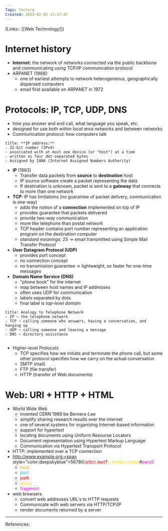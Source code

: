 ```yaml
---
Tags: lecture
Created: 2023-02-02 17:17:47
---
```

(Links:: [[Web Technology]])
# Internet history
- **Internet:** the network of networks connected via the public backbone and communicating using TCP/IP communication protocol
- ARPANET (1968):
	- one of earliest attempts to network heterogeneous, geographically dispersed computers
	- email first available on ARPANET in 1972
# Protocols: IP, TCP, UDP, DNS
- how you answer and end call, what language you speak, etc.
- designed for use both within *local area networks* and between networks
- Communication protocol: how computers talk
```ad-definition
title: **IP address:**
- 32-bit number (IPv4)
- associated with at most one device (or "host") at a time 
- written as four dot-separated bytes
- Assigned by IANA (Internet Assigned Numbers Authority)
```
- **IP** (1983)
	- Transfer data packets from **source** to **destination** host
	- IP source software create a packet representing the data
	- If destination is unknown, packet is sent to a **gateway** that connects to more than one network
- **TCP**: IP has limitations (no guarantee of packet delivery, communication is one-way)
	- adds the notion of a **connection** implemented on top of IP
	- provides guarantee that packets delivered
	- provide two-way communication
	- more like telephone than postal network
	- TCP header contains port number representing an application program on the destination computer
	- *standard meanings:* 25 -> email transmitted using Simple Mail Transfer Protocol
- **User Datagram Protocol (UDP)**
	- provides port concept
	- no connection concept
	- no transmission guarantee
	  -> lightweight, so faster for one-time messages
- **Domain Name Service (DNS)**
	- "phone book" for the internet
	- map between host names and IP addresses
	- often uses UDP for communication
	- labels separated by dots
	- final label is *top-level domain*
```ad-example
title: Analogy to Telephone Network
- IP ~ the telephone network
- TCP ~ calling someone who answers, having a conversation, and hanging up
- UDP ~ calling someone and leaving a message
- DNS ~ directory assistance
 
```
- Higher-level Protocols
	- TCP specifies how we initiate and terminate the phone call, but some other protocol specifies how we carry on the actual conversation
	- SMTP (mail)
	- FTP (file transfer)
	- HTTP (transfer of Web documents)
# Web: URI + HTTP + HTML
- World Wide Web 
	- invented CERN 1989 be Berners-Lee
	- simplify sharing research results over the internet
	- one of several systems for organizing Internet-based information 
	- support for hypertext
	- locating documents using Uniform Resourse Locators
	- Document representation using Hypertext Markup Language
	- Communication via Hypertext Transport Protocol
- HTTP: implemented over a TCP connection 
- http://www.example.org:<span style="color:deepskyblue">56780</span><span style="color:red">/a/b/c.text</span>?<span style="color:gold">t=win&s=chess</span>#<span style="color:magenta">para5</span>
	- <span style="color:orange">host</span>
	- <span style="color:deepskyblue">port</span>
	- <span style="color:red">path</span>
	- <span style="color:gold">query</span>
	- <span style="color:magenta">fragment</span>
- web browsers
	- convert web addresses URL's to HTTP requests
	- Communicate with web servers via HTTP/TCP/IP
	- render documents returned by a server

---
References:
